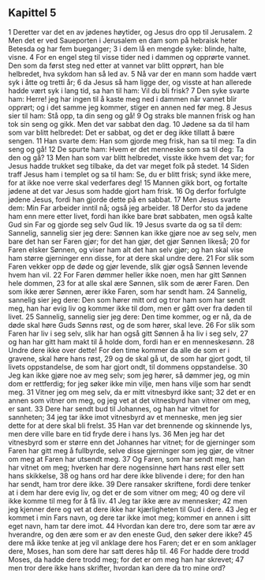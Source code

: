 ## Kapittel 5

1 Deretter var det en av jødenes høytider, og Jesus dro opp til Jerusalem.
2 Men det er ved Saueporten i Jerusalem en dam som på hebraisk heter Betesda og har fem bueganger;
3 i dem lå en mengde syke: blinde, halte, visne.
4 For en engel steg til visse tider ned i dammen og opprørte vannet. Den som da først steg ned etter at vannet var blitt opprørt, han ble helbredet, hva sykdom han så led av.
5 Nå var der en mann som hadde vært syk i åtte og tretti år;
6 da Jesus så ham ligge der, og visste at han allerede hadde vært syk i lang tid, sa han til ham: Vil du bli frisk?
7 Den syke svarte ham: Herre! jeg har ingen til å kaste meg ned i dammen når vannet blir opprørt; og i det samme jeg kommer, stiger en annen ned før meg.
8 Jesus sier til ham: Stå opp, ta din seng og gå!
9 Og straks ble mannen frisk og han tok sin seng og gikk. Men det var sabbat den dag.
10 Jødene sa da til ham som var blitt helbredet: Det er sabbat, og det er deg ikke tillatt å bære sengen.
11 Han svarte dem: Han som gjorde meg frisk, han sa til meg: Ta din seng og gå!
12 De spurte ham: Hvem er det menneske som sa til deg: Ta den og gå?
13 Men han som var blitt helbredet, visste ikke hvem det var; for Jesus hadde trukket seg tilbake, da det var meget folk på stedet.
14 Siden traff Jesus ham i templet og sa til ham: Se, du er blitt frisk; synd ikke mere, for at ikke noe verre skal vederfares deg!
15 Mannen gikk bort, og fortalte jødene at det var Jesus som hadde gjort ham frisk.
16 Og derfor forfulgte jødene Jesus, fordi han gjorde dette på en sabbat.
17 Men Jesus svarte dem: Min Far arbeider inntil nå; også jeg arbeider.
18 Derfor sto da jødene ham enn mere etter livet, fordi han ikke bare brøt sabbaten, men også kalte Gud sin Far og gjorde seg selv Gud lik.
19 Jesus svarte da og sa til dem: Sannelig, sannelig sier jeg dere: Sønnen kan ikke gjøre noe av seg selv, men bare det han ser Faren gjør; for det han gjør, det gjør Sønnen likeså;
20 for Faren elsker Sønnen, og viser ham alt det han selv gjør; og han skal vise ham større gjerninger enn disse, for at dere skal undre dere.
21 For slik som Faren vekker opp de døde og gjør levende, slik gjør også Sønnen levende hvem han vil.
22 For Faren dømmer heller ikke noen, men har gitt Sønnen hele dommen,
23 for at alle skal ære Sønnen, slik som de ærer Faren. Den som ikke ærer Sønnen, ærer ikke Faren, som har sendt ham.
24 Sannelig, sannelig sier jeg dere: Den som hører mitt ord og tror ham som har sendt meg, han har evig liv og kommer ikke til dom, men er gått over fra døden til livet.
25 Sannelig, sannelig sier jeg dere: Den time kommer, og er nå, da de døde skal høre Guds Sønns røst, og de som hører, skal leve.
26 For slik som Faren har liv i seg selv, slik har han også gitt Sønnen å ha liv i seg selv,
27 og han har gitt ham makt til å holde dom, fordi han er en menneskesønn.
28 Undre dere ikke over dette! For den time kommer da alle de som er i gravene, skal høre hans røst,
29 og de skal gå ut, de som har gjort godt, til livets oppstandelse, de som har gjort ondt, til dommens oppstandelse.
30 Jeg kan ikke gjøre noe av meg selv; som jeg hører, så dømmer jeg, og min dom er rettferdig; for jeg søker ikke min vilje, men hans vilje som har sendt meg.
31 Vitner jeg om meg selv, da er mitt vitnesbyrd ikke sant;
32 det er en annen som vitner om meg, og jeg vet at det vitnesbyrd han vitner om meg, er sant.
33 Dere har sendt bud til Johannes, og han har vitnet for sannheten;
34 jeg tar ikke imot vitnesbyrd av et menneske, men jeg sier dette for at dere skal bli frelst.
35 Han var det brennende og skinnende lys, men dere ville bare en tid fryde dere i hans lys.
36 Men jeg har det vitnesbyrd som er større enn det Johannes har vitnet; for de gjerninger som Faren har gitt meg å fullbyrde, selve disse gjerninger som jeg gjør, de vitner om meg at Faren har utsendt meg.
37 Og Faren, som har sendt meg, han har vitnet om meg; hverken har dere nogensinne hørt hans røst eller sett hans skikkelse,
38 og hans ord har dere ikke blivende i dere; for den han har sendt, ham tror dere ikke.
39 Dere ransaker skriftene, fordi dere tenker at i dem har dere evig liv, og det er de som vitner om meg;
40 og dere vil ikke komme til meg for å få liv.
41 Jeg tar ikke ære av mennesker;
42 men jeg kjenner dere og vet at dere ikke har kjærligheten til Gud i dere.
43 Jeg er kommet i min Fars navn, og dere tar ikke imot meg; kommer en annen i sitt eget navn, ham tar dere imot.
44 Hvordan kan dere tro, dere som tar ære av hverandre, og den ære som er av den eneste Gud, den søker dere ikke?
45 dere må ikke tenke at jeg vil anklage dere hos Faren; det er en som anklager dere, Moses, han som dere har satt deres håp til.
46 For hadde dere trodd Moses, da hadde dere trodd meg; for det er om meg han har skrevet;
47 men tror dere ikke hans skrifter, hvordan kan dere da tro mine ord?
